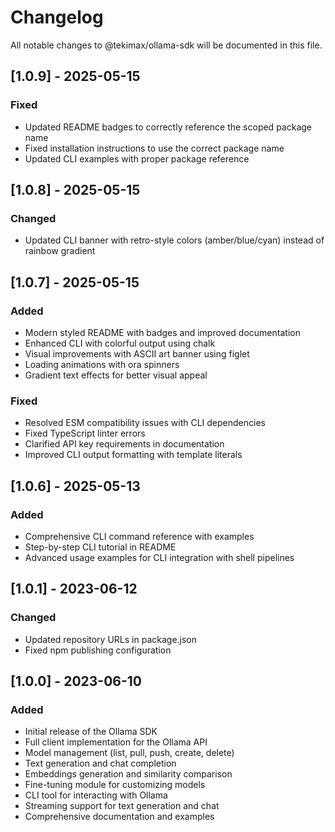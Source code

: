 # Changelog

All notable changes to @tekimax/ollama-sdk will be documented in this file.

## [1.0.9] - 2025-05-15

### Fixed
- Updated README badges to correctly reference the scoped package name
- Fixed installation instructions to use the correct package name
- Updated CLI examples with proper package reference

## [1.0.8] - 2025-05-15

### Changed
- Updated CLI banner with retro-style colors (amber/blue/cyan) instead of rainbow gradient

## [1.0.7] - 2025-05-15

### Added
- Modern styled README with badges and improved documentation
- Enhanced CLI with colorful output using chalk
- Visual improvements with ASCII art banner using figlet
- Loading animations with ora spinners
- Gradient text effects for better visual appeal

### Fixed
- Resolved ESM compatibility issues with CLI dependencies
- Fixed TypeScript linter errors
- Clarified API key requirements in documentation
- Improved CLI output formatting with template literals

## [1.0.6] - 2025-05-13

### Added
- Comprehensive CLI command reference with examples
- Step-by-step CLI tutorial in README
- Advanced usage examples for CLI integration with shell pipelines

## [1.0.1] - 2023-06-12

### Changed
- Updated repository URLs in package.json
- Fixed npm publishing configuration

## [1.0.0] - 2023-06-10

### Added
- Initial release of the Ollama SDK
- Full client implementation for the Ollama API
- Model management (list, pull, push, create, delete)
- Text generation and chat completion
- Embeddings generation and similarity comparison
- Fine-tuning module for customizing models
- CLI tool for interacting with Ollama
- Streaming support for text generation and chat
- Comprehensive documentation and examples 